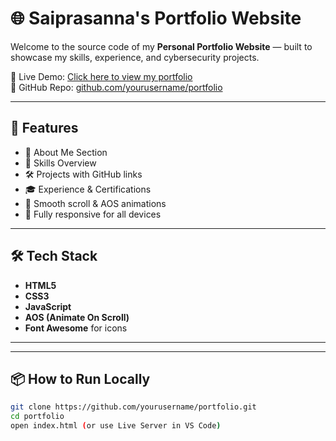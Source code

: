 # 🌐 Saiprasanna's Portfolio Website

Welcome to the source code of my **Personal Portfolio Website** — built to showcase my skills, experience, and cybersecurity projects.

🚀 Live Demo: [Click here to view my portfolio](https://saiprasanna-portfolio.netlify.app/)  
📁 GitHub Repo: [github.com/yourusername/portfolio](https://github.com/Saiprasanna888/Portfolio-Website.git)

---

## 📌 Features

- 🧑 About Me Section
- 💼 Skills Overview
- 🛠️ Projects with GitHub links
- 🎓 Experience & Certifications
- 💨 Smooth scroll & AOS animations
- 📱 Fully responsive for all devices

---

## 🛠️ Tech Stack

- **HTML5**
- **CSS3**
- **JavaScript**
- **AOS (Animate On Scroll)**
- **Font Awesome** for icons

---

---

## 📦 How to Run Locally

```bash
git clone https://github.com/yourusername/portfolio.git
cd portfolio
open index.html (or use Live Server in VS Code)
